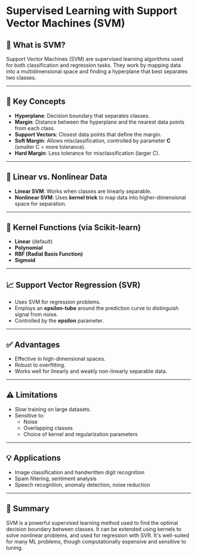 
# Supervised Learning with Support Vector Machines (SVM)

## 🧠 What is SVM?
Support Vector Machines (SVM) are supervised learning algorithms used for both classification and regression tasks. They work by mapping data into a multidimensional space and finding a hyperplane that best separates two classes.

---

## 📌 Key Concepts

- **Hyperplane**: Decision boundary that separates classes.
- **Margin**: Distance between the hyperplane and the nearest data points from each class.
- **Support Vectors**: Closest data points that define the margin.
- **Soft Margin**: Allows misclassification, controlled by parameter **C** (smaller C = more tolerance).
- **Hard Margin**: Less tolerance for misclassification (larger C).

---

## 🔄 Linear vs. Nonlinear Data

- **Linear SVM**: Works when classes are linearly separable.
- **Nonlinear SVM**: Uses **kernel trick** to map data into higher-dimensional space for separation.

---

## 🧰 Kernel Functions (via Scikit-learn)

- **Linear** (default)
- **Polynomial**
- **RBF (Radial Basis Function)**
- **Sigmoid**

---

## 📈 Support Vector Regression (SVR)

- Uses SVM for regression problems.
- Employs an **epsilon-tube** around the prediction curve to distinguish signal from noise.
- Controlled by the **epsilon** parameter.

---

## ✅ Advantages

- Effective in high-dimensional spaces.
- Robust to overfitting.
- Works well for linearly and weakly non-linearly separable data.

---

## ⚠️ Limitations

- Slow training on large datasets.
- Sensitive to:
  - Noise
  - Overlapping classes
  - Choice of kernel and regularization parameters

---

## 💡 Applications

- Image classification and handwritten digit recognition
- Spam filtering, sentiment analysis
- Speech recognition, anomaly detection, noise reduction

---

## 📌 Summary

SVM is a powerful supervised learning method used to find the optimal decision boundary between classes. It can be extended using kernels to solve nonlinear problems, and used for regression with SVR. It's well-suited for many ML problems, though computationally expensive and sensitive to tuning.

